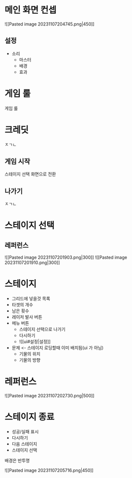 # 메인 화면 컨셉
![[Pasted image 20231107204745.png|450]]
## 설정
- 소리
	- 마스터
	- 배경
	- 효과
# 게임 룰
게임 룰
# 크레딧
ㅈㄱㄴ
## 게임 시작
스테이지 선택 화면으로 전환
## 나가기
ㅈㄱㄴ
# 스테이지 선택
## 레퍼런스
![[Pasted image 20231107201903.png|300]]
![[Pasted image 20231107201910.png|300]]

# 스테이지
- 그리드에 넣을것 목록
- 타겟의 개수
- 남은 횟수
- 레이저 발사 버튼
- 메뉴 버튼
	- 스테이지 선택으로 나가기
	- 다시하기
	- ![[ui#설정|설정]]
- 문제 <- 스테이지 로딩할때 이미 배치됨(ui 가 아님)
	- 기물의 위치
	- 기물의 방향
# 레퍼런스
![[Pasted image 20231107202730.png|500]]
# 스테이지 종료
- 성공/실패 표시
- 다시하기
- 다음 스테이지
- 스테이지 선택

배경은 반투명

![[Pasted image 20231107205716.png|450]]